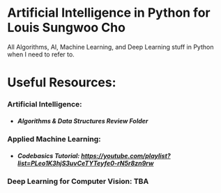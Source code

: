 # Artificial Intelligence in Python for Louis Sungwoo Cho

All Algorithms, AI, Machine Learning, and Deep Learning stuff in Python when I need to refer to.

# Useful Resources:

### Artificial Intelligence: 
 - ##### Algorithms & Data Structures Review Folder

### Applied Machine Learning: 
 - ##### Codebasics Tutorial: https://youtube.com/playlist?list=PLeo1K3hjS3uvCeTYTeyfe0-rN5r8zn9rw

### Deep Learning for Computer Vision: TBA
